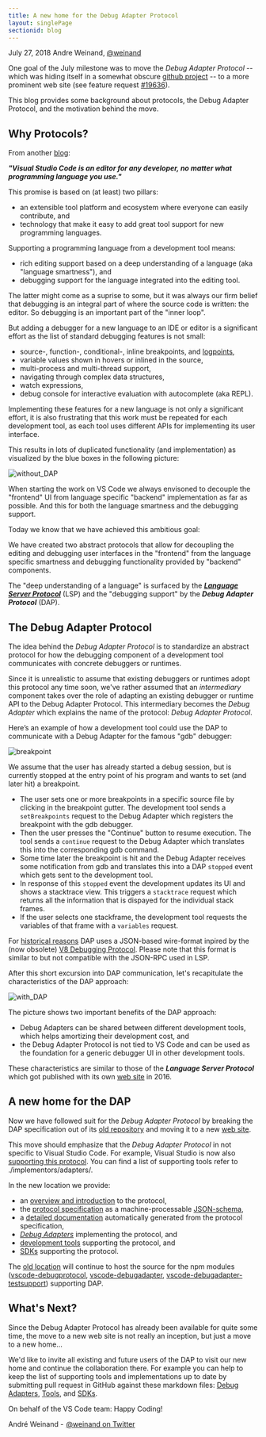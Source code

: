 ```yaml
---
title: A new home for the Debug Adapter Protocol
layout: singlePage
sectionid: blog
---
```


July 27, 2018 Andre Weinand, [@weinand](https://twitter.com/weinand)

One goal of the July milestone was to move the _Debug Adapter Protocol_ -- which was hiding itself in a somewhat obscure [github project](https://github.com/Microsoft/vscode-debugadapter-node) -- to a more prominent web site (see feature request [#19636](https://github.com/Microsoft/vscode/issues/19636)).

This blog provides some background about protocols, the Debug Adapter Protocol, and the motivation behind the move.

## Why Protocols?

From another [blog](https://code.visualstudio.com/blogs/2016/06/27/common-language-protocol):

**_"Visual Studio Code is an editor for any developer, no matter what programming language you use."_**

This promise is based on (at least) two pillars:
- an extensible tool platform and ecosystem where everyone can easily contribute, and
- technology that make it easy to add great tool support for new programming languages.

Supporting a programming language from a development tool means:
- rich editing support based on a deep understanding of a language (aka "language smartness"), and
- debugging support for the language integrated into the editing tool.

The latter might come as a suprise to some, but it was always our firm belief that debugging is an integral part of where the source code is written: the editor. So debugging is an important part of the "inner loop".

But adding a debugger for a new language to an IDE or editor is a significant effort as the list of standard debugging features is not small:
- source-, function-, conditional-, inline breakpoints, and [logpoints](https://code.visualstudio.com/blogs/2018/07/12/introducing-logpoints-and-auto-attach),
- variable values shown in hovers or inlined in the source,
- multi-process and multi-thread support,
- navigating through complex data structures,
- watch expressions,
- debug console for interactive evaluation with autocomplete (aka REPL).

Implementing these features for a new language is not only a significant effort, it is also frustrating that this work must be repeated for each development tool, as each tool uses different APIs for implementing its user interface.

This results in lots of duplicated functionality (and implementation) as visualized by the blue boxes in the following picture:

![without_DAP](./img/without-DAP.png)

When starting the work on VS Code we always envisoned to decouple the "frontend" UI from language specific "backend" implementation as far as possible.
And this for both the language smartness and the debugging support.

Today we know that we have achieved this ambitious goal:

We have created two abstract protocols that allow for decoupling the editing and debugging user interfaces in the "frontend" from the language specific smartness and debugging functionality provided by "backend" components.

The "deep understanding of a language" is surfaced by the [**_Language Server Protocol_**](https://microsoft.github.io/language-server-protocol/) (LSP) and the "debugging support" by the **_Debug Adapter Protocol_** (DAP).

## The Debug Adapter Protocol

The idea behind the _Debug Adapter Protocol_ is to standardize an abstract protocol for how the debugging component of a development tool communicates with concrete debuggers or runtimes.

Since it is unrealistic to assume that existing debuggers or runtimes adopt this protocol any time soon,
we've rather assumed that an _intermediary_ component takes over the role of adapting an existing debugger or runtime API to the Debug Adapter Protocol.
This intermediary becomes the _Debug Adapter_ which explains the name of the protocol: _Debug Adapter Protocol_.

Here’s an example of how a development tool could use the DAP to communicate with a Debug Adapter for the famous "gdb" debugger:

![breakpoint](./img/breakpoint.png)

We assume that the user has already started a debug session, but is currently stopped at the entry point of his program and wants to set (and later hit) a breakpoint.

- The user sets one or more breakpoints in a specific source file by clicking in the breakpoint gutter. The development tool sends a `setBreakpoints` request to the Debug Adapter which registers the breakpoint with the gdb debugger.
- Then the user presses the "Continue" button to resume execution. The tool sends a `continue` request to the Debug Adapter which translates this into the corresponding gdb command.
- Some time later the breakpoint is hit and the Debug Adapter receives some notification from gdb and translates this into a DAP `stopped` event which gets sent to the development tool.
- In response of this `stopped` event the development updates its UI and shows a stacktrace view. This triggers a `stacktrace` request which returns all the information that is dispayed for the individual stack frames.
- If the user selects one stackframe, the development tool requests the variables of that frame with a `variables` request.

For [historical reasons](https://github.com/Microsoft/vscode-debugadapter-node/issues/58) DAP uses a JSON-based wire-format inpired by the (now obsolete) [V8 Debugging Protocol](https://github.com/dtretyakov/node-tools/wiki/Debugging-Protocol). Please note that this format is similar to but not compatible with the JSON-RPC used in LSP.

After this short excursion into DAP communication, let's recapitulate the characteristics of the DAP approach:

![with_DAP](./img/with-DAP.png)

The picture shows two important benefits of the DAP approach:
- Debug Adapters can be shared between different development tools, which helps amortizing their development cost, and
- the Debug Adapter Protocol is not tied to VS Code and can be used as the foundation for a generic debugger UI in other development tools.

These characteristics are similar to those of the **_Language Server Protocol_** which got published with its own [web site](https://microsoft.github.io/language-server-protocol/) in 2016.

## A new home for the DAP

Now we have followed suit for the _Debug Adapter Protocol_ by breaking the DAP specification out of its [old repository](https://github.com/Microsoft/vscode-debugadapter-node) and moving it to a new [web site](http://weinand.ch:4000/debug-adapter-protocol/).

This move should emphasize that the _Debug Adapter Protocol_ in not specific to Visual Studio Code.
For example, Visual Studio is now also [supporting this protocol](https://blogs.msdn.microsoft.com/visualstudio/2018/03/26/adding-support-for-debug-adapters-to-visual-studio-ide/). You can find a list of supporting tools refer to ./implementors/adapters/.

In the new location we provide:
- an [overview and introduction](./overview) to the protocol,
- the [protocol specification](./debugAdapterProtocol.json) as a machine-processable [JSON-schema](http://json-schema.org),
- a [detailed documentation](./specification) automatically generated from the protocol specification,
- [_Debug Adapters_](./implementors/adapters/) implementing the protocol, and
- [development tools](./implementors/tools/) supporting the protocol, and
- [SDKs](./implementors/sdks/) supporting the protocol.

The [old location](https://github.com/Microsoft/vscode-debugadapter-node) will continue to host the source for the npm modules ([vscode-debugprotocol](https://www.npmjs.com/package/vscode-debugprotocol), [vscode-debugadapter](https://www.npmjs.com/package/vscode-debugadapter), [vscode-debugadapter-testsupport](https://www.npmjs.com/package/vscode-debugadapter-testsupport)) supporting DAP.

## What's Next?

Since the Debug Adapter Protocol has already been available for quite some time,
the move to a new web site is not really an inception, but just a move to a new home...

We'd like to invite all existing and future users of the DAP to visit our new home and continue the collaboration there.
For example you can help to keep the list of supporting tools and implementations up to date by submitting pull request in GitHub against these markdown files:
[Debug Adapters](https://github.com/Microsoft/debug-adapter-protocol/blob/gh-pages/_implementors/adapters.md),
[Tools](https://github.com/Microsoft/debug-adapter-protocol/blob/gh-pages/_implementors/tools.md), and
[SDKs](https://github.com/Microsoft/debug-adapter-protocol/blob/gh-pages/_implementors/sdks.md).

On behalf of the VS Code team: Happy Coding!

André Weinand -  [@weinand on Twitter](https://twitter.com/weinand)